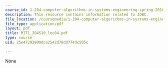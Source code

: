 ```yaml
---
course_id: 1-204-computer-algorithms-in-systems-engineering-spring-2010
description: This resource contains information related to JDBC.
file_location: /coursemedia/1-204-computer-algorithms-in-systems-engineering-spring-2010/25e47293900dce2542d78dd774dc505c_MIT1_204S10_lec04.pdf
file_type: application/pdf
layout: pdf
title: MIT1_204S10_lec04.pdf
type: course
uid: 25e47293900dce2542d78dd774dc505c

---
```

None